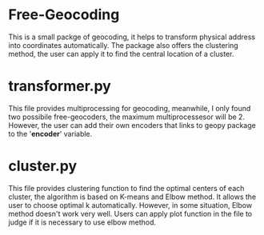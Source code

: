 # Free-Geocoding
This is a small packge of geocoding, it helps to transform physical address into coordinates automatically. The package also offers the clustering method, the user can apply it to find the central location of a cluster.

# transformer.py
This file provides multiprocessing for geocoding, meanwhile, I only found two possibile free-geocoders, the maximum multiprocessesor will be 2. However, the user can add their own encoders that links to geopy package to the '__encoder__' variable. 

# cluster.py
This file provides clustering function to find the optimal centers of each cluster, the algorithm is based on K-means and Elbow method. It allows the user to choose optimal k automatically. However, in some situation, Elbow method doesn't work very well. Users can apply plot function in the file to judge if it is necessary to use elbow method.
